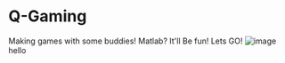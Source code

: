 # Q-Gaming
Making games with some buddies! Matlab? It'll Be fun! Lets GO!
![image](https://user-images.githubusercontent.com/93338081/198684472-2944b542-52c7-4dc8-81ff-699e2c32b351.png)
hello